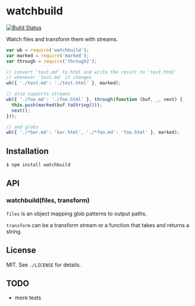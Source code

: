 
# watchbuild
[![Build Status](https://travis-ci.org/AjayMT/watchbuild.svg?branch=master)](https://travis-ci.org/AjayMT/watchbuild)

Watch files and transform them with streams.

```javascript
var wb = require('watchbuild');
var marked = require('marked');
var through = require('through2');

// convert 'test.md' to html and write the result to 'test.html'
// whenever 'test.md' it changes
wb({ './test.md': './test.html' }, marked);

// also supports streams
wb({ './foo.md': './foo.html' }, through(function (buf, _, next) {
  this.push(marked(buf.toString()));
  next();
}));

// and globs
wb({ './*bar.md': 'bar.html', './*foo.md': 'foo.html' }, marked);
```

## Installation
```sh
$ npm install watchbuild
```

## API
### watchbuild(files, transform)
`files` is an object mapping glob patterns to output paths.

`transform` can be a transform stream or a function that takes and returns a string.

## License
MIT. See `./LICENSE` for details.

## TODO
- more tests
